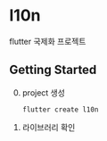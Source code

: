 # l10n

flutter 국제화 프로젝트

## Getting Started

0. project 생성
    ```shell
    flutter create l10n
    ```
1. 라이브러리 확인
    
